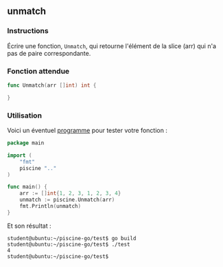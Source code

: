 ## unmatch

### Instructions

Écrire une fonction, `Unmatch`, qui retourne l'élément de la slice (arr) qui n'a pas de paire correspondante.

### Fonction attendue

```go
func Unmatch(arr []int) int {

}
```

### Utilisation

Voici un éventuel [programme](TODO-LINK) pour tester votre fonction :

```go
package main

import (
	"fmt"
	piscine ".."
)

func main() {
	arr := []int{1, 2, 3, 1, 2, 3, 4}
	unmatch := piscine.Unmatch(arr)
	fmt.Println(unmatch)
}
```

Et son résultat :

```console
student@ubuntu:~/piscine-go/test$ go build
student@ubuntu:~/piscine-go/test$ ./test
4
student@ubuntu:~/piscine-go/test$
```
